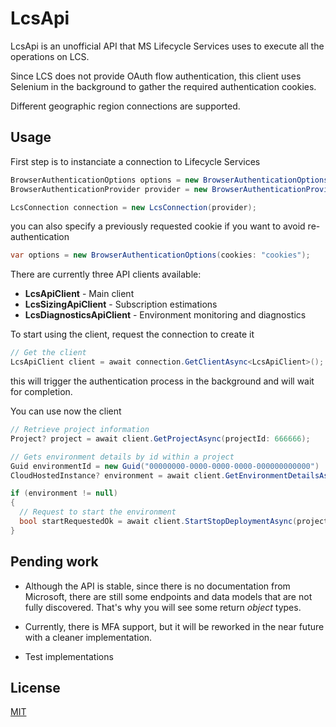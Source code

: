 # LcsApi

LcsApi is an unofficial API that MS Lifecycle Services uses to execute all the operations on LCS.

Since LCS does not provide OAuth flow authentication, this client uses Selenium in the background to gather the required authentication cookies.

Different geographic region connections are supported.

## Usage

First step is to instanciate a connection to Lifecycle Services

```csharp
BrowserAuthenticationOptions options = new BrowserAuthenticationOptions(username: "your username", password: "your password");
BrowserAuthenticationProvider provider = new BrowserAuthenticationProvider(options);

LcsConnection connection = new LcsConnection(provider); 
```
you can also specify a previously requested cookie if you want to avoid re-authentication

```csharp
var options = new BrowserAuthenticationOptions(cookies: "cookies");
```
There are currently three API clients available:
- **LcsApiClient** - Main client
- **LcsSizingApiClient** - Subscription estimations
- **LcsDiagnosticsApiClient** - Environment monitoring and diagnostics

To start using the client, request the connection to create it
```csharp
// Get the client
LcsApiClient client = await connection.GetClientAsync<LcsApiClient>();
```
this will trigger the authentication process in the background and will wait for completion.

You can use now the client
```csharp
// Retrieve project information 
Project? project = await client.GetProjectAsync(projectId: 666666);

// Gets environment details by id within a project
Guid environmentId = new Guid("00000000-0000-0000-0000-000000000000")
CloudHostedInstance? environment = await client.GetEnvironmentDetailsAsync(projectId: project.Id, environmentId: environmentId);

if (environment != null)
{
  // Request to start the environment
  bool startRequestedOk = await client.StartStopDeploymentAsync(projectId: project.Id, request: new StartStopDeploymentRequest(environment, CloudHostedEnvironmentAction.Start));
}
```
## Pending work
- Although the API is stable, since there is no documentation from Microsoft, there are still some endpoints and data models that are not fully discovered. That's why you will see some return *object* types.

- Currently, there is MFA support, but it will be reworked in the near future with a cleaner implementation.

- Test implementations
## License

[MIT](https://choosealicense.com/licenses/mit/)
